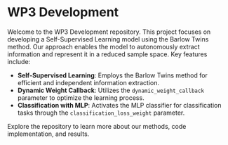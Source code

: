 # WP3 Development

Welcome to the WP3 Development repository. This project focuses on developing a Self-Supervised Learning model using the Barlow Twins method. Our approach enables the model to autonomously extract information and represent it in a reduced sample space. Key features include:

- **Self-Supervised Learning**: Employs the Barlow Twins method for efficient and independent information extraction.
- **Dynamic Weight Callback**: Utilizes the `dynamic_weight_callback` parameter to optimize the learning process.
- **Classification with MLP**: Activates the MLP classifier for classification tasks through the `classification_loss_weight` parameter.

Explore the repository to learn more about our methods, code implementation, and results.
